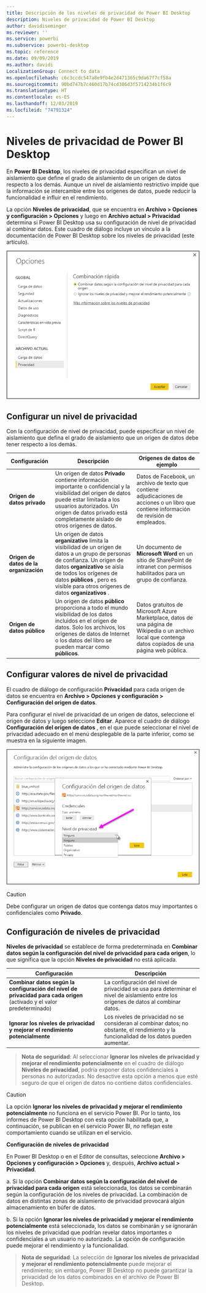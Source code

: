 ```yaml
---
title: Descripción de los niveles de privacidad de Power BI Desktop
description: Niveles de privacidad de Power BI Desktop
author: davidiseminger
ms.reviewer: ''
ms.service: powerbi
ms.subservice: powerbi-desktop
ms.topic: reference
ms.date: 09/09/2019
ms.author: davidi
LocalizationGroup: Connect to data
ms.openlocfilehash: c6c3ccdc547a8e9fb4e2d471365c9da67f7cf58a
ms.sourcegitcommit: 90bd747b7c460d17b74cd386d3f5714234b1f6c9
ms.translationtype: HT
ms.contentlocale: es-ES
ms.lasthandoff: 12/03/2019
ms.locfileid: "74791324"
---
```

# <a name="power-bi-desktop-privacy-levels"></a>Niveles de privacidad de Power BI Desktop
En **Power BI Desktop**, los niveles de privacidad especifican un nivel de aislamiento que define el grado de aislamiento de un origen de datos respecto a los demás. Aunque un nivel de aislamiento restrictivo impide que la información se intercambie entre los orígenes de datos, puede reducir la funcionalidad e influir en el rendimiento.

La opción **Niveles de privacidad**, que se encuentra en **Archivo > Opciones y configuración > Opciones** y luego en **Archivo actual > Privacidad** determina si Power BI Desktop usa su configuración de nivel de privacidad al combinar datos. Este cuadro de diálogo incluye un vínculo a la documentación de Power BI Desktop sobre los niveles de privacidad (este artículo).

![](media/desktop-privacy-levels/desktop_privacylevels1.png)

## <a name="configure-a-privacy-level"></a>Configurar un nivel de privacidad
Con la configuración de nivel de privacidad, puede especificar un nivel de aislamiento que defina el grado de aislamiento que un origen de datos debe tener respecto a los demás.

| Configuración | Descripción | Orígenes de datos de ejemplo |
| --- | --- | --- |
| **Origen de datos privado** |Un origen de datos **Privado** contiene información importante o confidencial y la visibilidad del origen de datos puede estar limitada a los usuarios autorizados. Un origen de datos privado está completamente aislado de otros orígenes de datos. |Datos de Facebook, un archivo de texto que contiene adjudicaciones de acciones o un libro que contiene información de revisión de empleados. |
| **Origen de datos de la organización** |Un origen de datos **organizativo** limita la visibilidad de un origen de datos a un grupo de personas de confianza. Un origen de datos **organizativo** se aísla de todos los orígenes de datos **públicos** , pero es visible para otros orígenes de datos **organizativos** . |Un documento de **Microsoft Word** en un sitio de SharePoint de intranet con permisos habilitados para un grupo de confianza. |
| **Origen de datos público** |Un origen de datos **público** proporciona a todo el mundo visibilidad de los datos incluidos en el origen de datos. Solo los archivos, los orígenes de datos de Internet o los datos del libro se pueden marcar como **públicos**. |Datos gratuitos de Microsoft Azure Marketplace, datos de una página de Wikipedia o un archivo local que contenga datos copiados de una página web pública. |

## <a name="configure-privacy-level-settings"></a>Configurar valores de nivel de privacidad
El cuadro de diálogo de configuración **Privacidad** para cada origen de datos se encuentra en **Archivo > Opciones y configuración > Configuración del origen de datos**.

Para configurar el nivel de privacidad de un origen de datos, seleccione el origen de datos y luego seleccione **Editar**. Aparece el cuadro de diálogo **Configuración del origen de datos** , en el que puede seleccionar el nivel de privacidad adecuado en el menú desplegable de la parte inferior, como se muestra en la siguiente imagen.

![](media/desktop-privacy-levels/desktop_privacylevels2.png)

> [!CAUTION]
> Debe configurar un origen de datos que contenga datos muy importantes o confidenciales como **Privado**.
> 

## <a name="configure-privacy-levels"></a>Configuración de niveles de privacidad
**Niveles de privacidad** se establece de forma predeterminada en **Combinar datos según la configuración del nivel de privacidad para cada origen**, lo que significa que la opción **Niveles de privacidad** no está aplicada.

| Configuración | Descripción |
| --- | --- |
| **Combinar datos según la configuración del nivel de privacidad para cada origen** (activado y el valor predeterminado) |La configuración del nivel de privacidad se usa para determinar el nivel de aislamiento entre los orígenes de datos al combinar datos. |
| **Ignorar los niveles de privacidad y mejorar el rendimiento potencialmente** |Los niveles de privacidad no se consideran al combinar datos; no obstante, el rendimiento y la funcionalidad de los datos pueden aumentar. |

> **Nota de seguridad**: Al seleccionar **Ignorar los niveles de privacidad y mejorar el rendimiento potencialmente** en el cuadro de diálogo **Niveles de privacidad**, podría exponer datos confidenciales a personas no autorizadas. No desactive esta opción a menos que esté seguro de que el origen de datos no contiene datos confidenciales.
> 
> 

> [!CAUTION]
> La opción **Ignorar los niveles de privacidad y mejorar el rendimiento potencialmente** no funciona en el servicio Power BI. Por lo tanto, los informes de Power BI Desktop con esta opción habilitada que, a continuación, se publican en el servicio Power BI, *no* reflejan este comportamiento cuando se utilizan en el servicio.
> 

**Configuración de niveles de privacidad**

En Power BI Desktop o en el Editor de consultas, seleccione **Archivo > Opciones y configuración > Opciones** y, después, **Archivo actual > Privacidad**.

a. Si la opción **Combinar datos según la configuración del nivel de privacidad para cada origen** está seleccionada, los datos se combinarán según la configuración de los niveles de privacidad. La combinación de datos en distintas zonas de aislamiento de privacidad provocará algún almacenamiento en búfer de datos.

b. Si la opción **Ignorar los niveles de privacidad y mejorar el rendimiento potencialmente** está seleccionada, los datos se combinarán y se ignorarán los niveles de privacidad que podrían revelar datos importantes o confidenciales a un usuario no autorizado. La opción de configuración puede mejorar el rendimiento y la funcionalidad.

> **Nota de seguridad**: La selección de **Ignorar los niveles de privacidad y mejorar el rendimiento potencialmente** puede mejorar el rendimiento; sin embargo, Power BI Desktop no puede garantizar la privacidad de los datos combinados en el archivo de Power BI Desktop.
> 
> 

